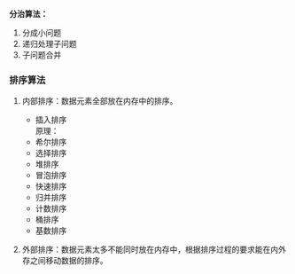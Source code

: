 **分治算法：**  
1. 分成小问题
2. 递归处理子问题  
3. 子问题合并  

### 排序算法
1. 内部排序：数据元素全部放在内存中的排序。
   - 插入排序  
     原理：  
   - 希尔排序
   - 选择排序
   - 堆排序
   - 冒泡排序
   - 快速排序
   - 归并排序
   - 计数排序
   - 桶排序
   - 基数排序
     
2. 外部排序：数据元素太多不能同时放在内存中，根据排序过程的要求能在内外存之间移动数据的排序。
